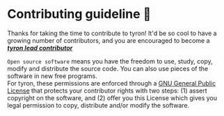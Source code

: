 # Contributing guideline :high_brightness: 

Thanks for taking the time to contribute to tyron! It'd be so cool to have a growing number of contributors, and you are encouraged to become a [***tyron lead contributor***](/community/leadContributors.md)

```Open source software``` means you have the freedom to use, study, copy, modify and distribute the source code. You can also use pieces of the software in new free programs.  
For tyron, these permissions are enforced through a [GNU General Public License](./license) that protects your contributor rights with two steps: (1) assert copyright on the software, and (2) offer you this License which gives you legal permission to copy, distribute
and/or modify the software.
